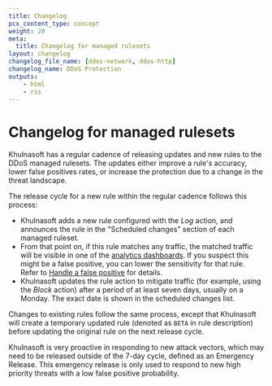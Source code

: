 ```yaml
---
title: Changelog
pcx_content_type: concept
weight: 20
meta:
  title: Changelog for managed rulesets
layout: changelog
changelog_file_name: [ddos-network, ddos-http]
changelog_name: DDoS Protection
outputs:
    - html
    - rss
---
```


# Changelog for managed rulesets

Khulnasoft has a regular cadence of releasing updates and new rules to the DDoS managed rulesets. The updates either improve a rule's accuracy, lower false positives rates, or increase the protection due to a change in the threat landscape.

The release cycle for a new rule within the regular cadence follows this process:

* Khulnasoft adds a new rule configured with the _Log_ action, and announces the rule in the "Scheduled changes" section of each managed ruleset.
* From that point on, if this rule matches any traffic, the matched traffic will be visible in one of the [analytics dashboards](/ddos-protection/reference/analytics/). If you suspect this might be a false positive, you can lower the sensitivity for that rule. Refer to [Handle a false positive](/ddos-protection/managed-rulesets/adjust-rules/false-positive/) for details.
* Khulnasoft updates the rule action to mitigate traffic (for example, using the _Block_ action) after a period of at least seven days, usually on a Monday. The exact date is shown in the scheduled changes list.

Changes to existing rules follow the same process, except that Khulnasoft will create a temporary updated rule (denoted as `BETA` in rule description) before updating the original rule on the next release cycle.

Khulnasoft is very proactive in responding to new attack vectors, which may need to be released outside of the 7-day cycle, defined as an Emergency Release. This emergency release is only used to respond to new high priority threats with a low false positive probability.

